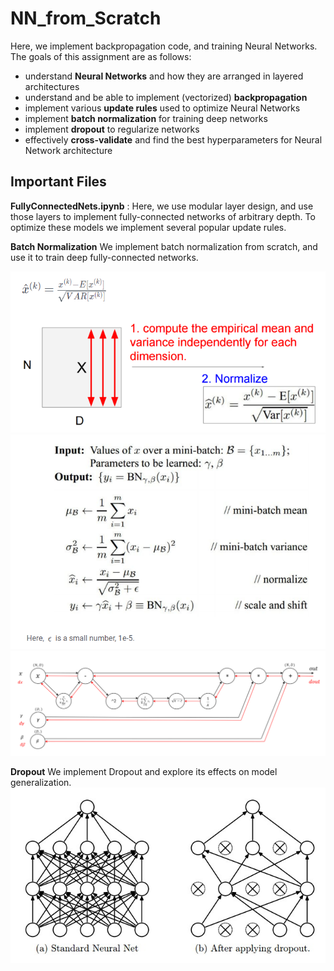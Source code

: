 # NN_from_Scratch
Here, we implement backpropagation code, and training Neural Networks. The goals of this assignment are as follows:

- understand **Neural Networks** and how they are arranged in layered
  architectures
- understand and be able to implement (vectorized) **backpropagation**
- implement various **update rules** used to optimize Neural Networks
- implement **batch normalization** for training deep networks
- implement **dropout** to regularize networks
- effectively **cross-validate** and find the best hyperparameters for Neural
  Network architecture



## Important Files

**FullyConnectedNets.ipynb** : Here, we use modular layer design, and use those layers to implement fully-connected networks of arbitrary depth. To optimize these models we implement several popular update rules.

**Batch Normalization**
We implement batch normalization from scratch, and use it to train deep fully-connected networks.

![BatchNorm](/Images/BN1.PNG)
![BatchNorm](/Images/BN2.PNG)
![BatchNorm](/Images/BN_bp.PNG)

**Dropout**
We implement Dropout and explore its effects on model generalization.
![BatchNorm](/Images/Dropout.PNG)

